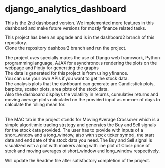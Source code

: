 # django_analytics_dashboard
This is the 2nd dashboard version. We implemented more features in this dashboard and make future versions for mostly finance related tasks.

This project has been an upgrade and is in the dashboard2 branch of this repository.<br>
Clone the repository dashboar2 branch and run the project.<br>

The project uses specially makes the use of Django web framework, Python programming language, AJAX for asynchronous rendering the plots on the webpage and Plotly for generating the graphs.<br>
The data is generated for this project is from using yfinance.<br>
You can use your own APIs if you want to get the stock data.<br>
The analysis plots that the dashboard can generate are Candlestick plots, barplots, scatter plots, area plots of the stock data.<br>
Also the dashboard displays the volatility in returns, cumulative returns and moving average plots calculated on the provided input as number of days to calculate the rolling mean for.<br>

<br>
The MAC tab in the project stands for Moving Average Crossover which is a simple algorithmic trading strategy and generates the Buy and Sell signals for the stock data provided. The user has to provide with inputs of a short_window and a long_window, also with stock ticker symbol, the start date and end date of the stock data you need.
The Buy and Sell signal is visualized with a plot with markers along with line plot of Close price of stock and moving averages of short_window and long_window respectively.

Will update the Readme file after satisfactory completion of the project.
